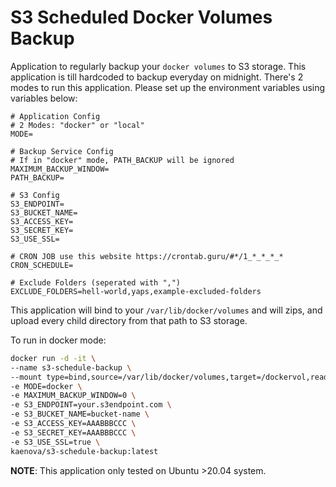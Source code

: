 # S3 Scheduled Docker Volumes Backup

Application to regularly backup your `docker volumes` to S3 storage. This application is till hardcoded to backup everyday on midnight. There's 2 modes to run this application. Please set up the environment variables using variables below:
```env
# Application Config
# 2 Modes: "docker" or "local"
MODE=

# Backup Service Config
# If in "docker" mode, PATH_BACKUP will be ignored
MAXIMUM_BACKUP_WINDOW=
PATH_BACKUP=

# S3 Config
S3_ENDPOINT=
S3_BUCKET_NAME=
S3_ACCESS_KEY=
S3_SECRET_KEY=
S3_USE_SSL=

# CRON JOB use this website https://crontab.guru/#*/1_*_*_*_*
CRON_SCHEDULE=

# Exclude Folders (seperated with ",")
EXCLUDE_FOLDERS=hell-world,yaps,example-excluded-folders
``` 

This application will bind to your `/var/lib/docker/volumes` and will zips, and upload every child directory from that path to S3 storage.

To run in docker mode:
```sh
docker run -d -it \
--name s3-schedule-backup \
--mount type=bind,source=/var/lib/docker/volumes,target=/dockervol,readonly \
-e MODE=docker \
-e MAXIMUM_BACKUP_WINDOW=0 \
-e S3_ENDPOINT=your.s3endpoint.com \
-e S3_BUCKET_NAME=bucket-name \
-e S3_ACCESS_KEY=AAABBBCCC \
-e S3_SECRET_KEY=AAABBBCCC \
-e S3_USE_SSL=true \
kaenova/s3-schedule-backup:latest
```

**NOTE**: This application only tested on Ubuntu >20.04 system.